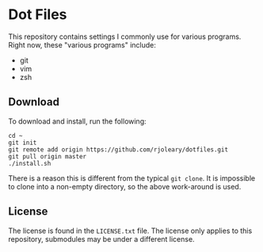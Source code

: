 # Dot Files

This repository contains settings I commonly use for various programs.
Right now, these "various programs" include:

- git
- vim
- zsh


## Download

To download and install, run the following:

    cd ~
    git init
    git remote add origin https://github.com/rjoleary/dotfiles.git
    git pull origin master
    ./install.sh

There is a reason this is different from the typical `git clone`. It is
impossible to clone into a non-empty directory, so the above work-around is
used.


## License

The license is found in the `LICENSE.txt` file. The license only applies
to this repository, submodules may be under a different license.
